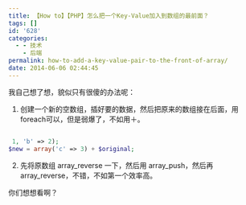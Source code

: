 ```yaml
---
title: 【How to】【PHP】怎么把一个Key-Value加入到数组的最前面？
tags: []
id: '628'
categories:
  - - 技术
    - 后端
permalink: how-to-add-a-key-value-pair-to-the-front-of-array/
date: 2014-06-06 02:44:45
---
```


我自己想了想，貌似只有很傻的办法呢：

1. 创建一个新的空数组，插好要的数据，然后把原来的数组接在后面，用foreach可以，但是弱爆了，不如用＋。
 

```php

 1, 'b' => 2);
$new = array('c' => 3) + $original;

```

2. 先将原数组 array_reverse 一下，然后用 array_push，然后再 array_reverse，不错，不如第一个效率高。

你们想想看啊？